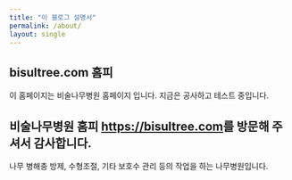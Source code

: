 ```yaml
---
title: "이 블로그 설명서"
permalink: /about/
layout: single
---
```


## bisultree.com 홈피

이 홈페이지는 비술나무병원 홈페이지 입니다.  지금은 공사하고 테스트 중입니다.

## 비술나무병원 홈피 <https://bisultree.com>를 방문해 주셔서 감사합니다.  

나무 병해충 방제, 수형조절, 기타 보호수 관리 등의 작업을 하는 나무병원입니다.